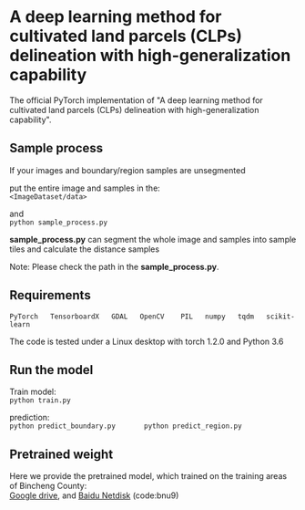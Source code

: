 # A deep learning method for cultivated land parcels (CLPs) delineation with high-generalization capability
The official PyTorch implementation of "A deep learning method for cultivated land parcels (CLPs) delineation with high-generalization capability".


## Sample process
If your images and boundary/region samples are unsegmented<br>  

put the entire image and samples in the:  
`<ImageDataset/data>`  

and   
`python sample_process.py`   <br>

**sample_process.py** can segment the whole image and samples into sample tiles 
and calculate the distance samples  

Note: Please check the path in the **sample_process.py**.  


## Requirements
`PyTorch  
TensorboardX  
GDAL  
OpenCV   
PIL  
numpy  
tqdm  
scikit-learn`  <br>

The code is tested under a Linux desktop with torch 1.2.0 and Python 3.6 <br>


## Run the model
Train model:<br>
`python train.py`<br>

prediction:<br>
`python predict_boundary.py      
python predict_region.py`<br>

## Pretrained weight
Here we provide the pretrained model, which trained on the training areas of Bincheng County:<br>
[Google drive](https://drive.google.com/file/d/1RULXp_hifjleM-GavclJsPaLV042KwgS/view?usp=drive_link), and [Baidu Netdisk](https://pan.baidu.com/s/1KUKZlVy4aicExLfoxhPhxg?pwd=bnu9) (code:bnu9)
